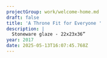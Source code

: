 ```yaml
---
projectGroup: work/welcome-home.md
draft: false
title: 'A Throne Fit for Everyone '
description: |
  Stoneware glaze - 22x23x36”
year: 2017
date: 2025-05-13T16:07:45.768Z
---
```


